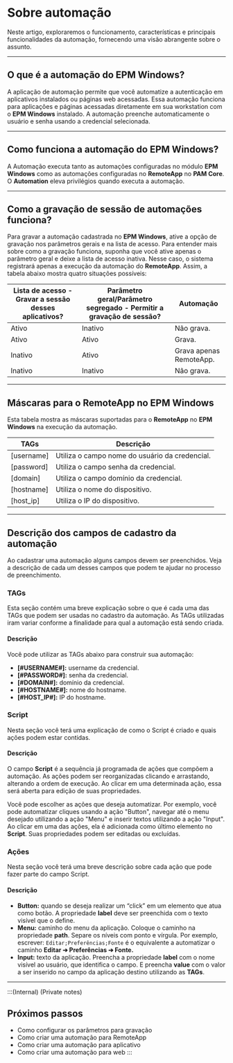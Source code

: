 # Sobre automação

Neste artigo, exploraremos o funcionamento, características e principais funcionalidades da automação, fornecendo uma visão abrangente sobre o assunto.

* * *

## O que é a automação do EPM Windows?
A aplicação de automação permite que você automatize a autenticação em aplicativos instalados ou páginas web acessadas. Essa automação funciona para aplicações e páginas acessadas diretamente em sua workstation com o **EPM Windows** instalado. A automação preenche automaticamente o usuário e senha usando a credencial selecionada.

* * *

## Como funciona a automação do EPM Windows?
A Automação executa tanto as automações configuradas no módulo **EPM Windows** como as automações configuradas no **RemoteApp** no **PAM Core**. O **Automation** eleva privilégios quando executa a automação.

* * *

## Como a gravação de sessão de automações funciona?
Para gravar a automação cadastrada no **EPM Windows**, ative a opção de gravação nos parâmetros gerais e na lista de acesso. Para entender mais sobre como a gravação funciona, suponha que você ative apenas o parâmetro geral e deixe a lista de acesso inativa. Nesse caso, o sistema registrará apenas a execução da automação do **RemoteApp**. Assim, a tabela abaixo mostra quatro situações possíveis:


| Lista de acesso - Gravar a sessão desses aplicativos? | Parâmetro geral/Parâmetro segregado - Permitir a gravação de sessão? | Automação |
| --- | --- | --- |
| 	Ativo	|	Inativo	|	Não grava.	|
| 	Ativo	|	Ativo	|	Grava.	|
| 	Inativo	|	Ativo	|	Grava apenas RemoteApp.	|
| 	Inativo	|	Inativo	|	Não grava.	|

* * *

## Máscaras para o RemoteApp no EPM Windows
Esta tabela mostra as máscaras suportadas para o **RemoteApp** no **EPM Windows** na execução da automação.

| TAGs | Descrição |
| --- | --- |
| 	[username]	|	Utiliza o campo nome do usuário da credencial.	|
| 	[password]	|	Utiliza o campo senha da credencial.	|
| 	[domain]	|	Utiliza o campo domínio da credencial.	|
| 	[hostname]	|	Utiliza o nome do dispositivo.	|
| 	[host_ip]	|	Utiliza o IP do dispositivo.	|

* * *

## Descrição dos campos de cadastro da automação
Ao cadastrar uma automação alguns campos devem ser preenchidos. Veja a descrição de cada um desses campos que podem te ajudar no processo de preenchimento. 

### TAGs
Esta seção contém uma breve explicação sobre o que é cada uma das TAGs que podem ser usadas no cadastro da automação. As TAGs utilizadas iram variar conforme a finalidade para qual a automação está sendo criada.

#### Descrição
Você pode utilizar as TAGs abaixo para construir sua automação:

* **[#USERNAME#]:** username da credencial.
* **[#PASSWORD#]:** senha da credencial.
* **[#DOMAIN#]:** domínio da credencial.
* **[#HOSTNAME#]:** nome do hostname.
* **[#HOST_IP#]:** IP do hostname.

### Script 
Nesta seção você terá uma explicação de como o Script é criado e quais ações podem estar contidas.

#### Descrição
O campo **Script** é a sequência já programada de ações que compõem a automação. As ações podem ser reorganizadas clicando e arrastando, alterando a ordem de execução. Ao clicar em uma determinada ação, essa será aberta para edição de suas propriedades.

Você pode escolher as ações que deseja automatizar. Por exemplo, você pode automatizar cliques usando a ação "Button", navegar até o menu desejado utilizando a ação "Menu" e inserir textos utilizando a ação "Input". Ao clicar em uma das ações, ela é adicionada como último elemento no **Script**. Suas propriedades podem ser editadas ou excluídas.

### Ações
Nesta seção você terá uma breve descrição sobre cada ação que pode fazer parte do campo Script.

#### Descrição

* **Button:** quando se deseja realizar um “click” em um elemento que atua como botão. A propriedade **label** deve ser preenchida com o texto visível que o define.
* **Menu:** caminho do menu da aplicação. Coloque o caminho na propriedade **path**. Separe os níveis com ponto e vírgula. Por exemplo, escrever:  `Editar;Preferências;Fonte` é o equivalente a automatizar o caminho **Editar ➔ Preferências ➔ Fonte.**
* **Input:** texto da aplicação. Preencha a propriedade **label** com o nome visível ao usuário, que identifica o campo. E preencha **value** com o valor a ser inserido no campo da aplicação destino utilizando as **TAGs**.

* * *

:::(Internal) (Private notes)
## Próximos passos 

* Como configurar os parâmetros para gravação
* Como criar uma automação para RemoteApp
* Como criar uma automação para aplicativo
* Como criar uma automação para web
:::

